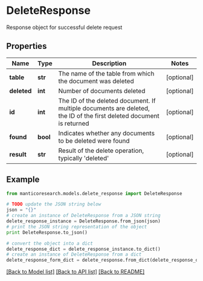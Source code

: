 # DeleteResponse

Response object for successful delete request

## Properties

Name | Type | Description | Notes
------------ | ------------- | ------------- | -------------
**table** | **str** | The name of the table from which the document was deleted | [optional] 
**deleted** | **int** | Number of documents deleted | [optional] 
**id** | **int** | The ID of the deleted document. If multiple documents are deleted, the ID of the first deleted document is returned | [optional] 
**found** | **bool** | Indicates whether any documents to be deleted were found | [optional] 
**result** | **str** | Result of the delete operation, typically &#39;deleted&#39; | [optional] 

## Example

```python
from manticoresearch.models.delete_response import DeleteResponse

# TODO update the JSON string below
json = "{}"
# create an instance of DeleteResponse from a JSON string
delete_response_instance = DeleteResponse.from_json(json)
# print the JSON string representation of the object
print DeleteResponse.to_json()

# convert the object into a dict
delete_response_dict = delete_response_instance.to_dict()
# create an instance of DeleteResponse from a dict
delete_response_form_dict = delete_response.from_dict(delete_response_dict)
```
[[Back to Model list]](../README.md#documentation-for-models) [[Back to API list]](../README.md#documentation-for-api-endpoints) [[Back to README]](../README.md)


